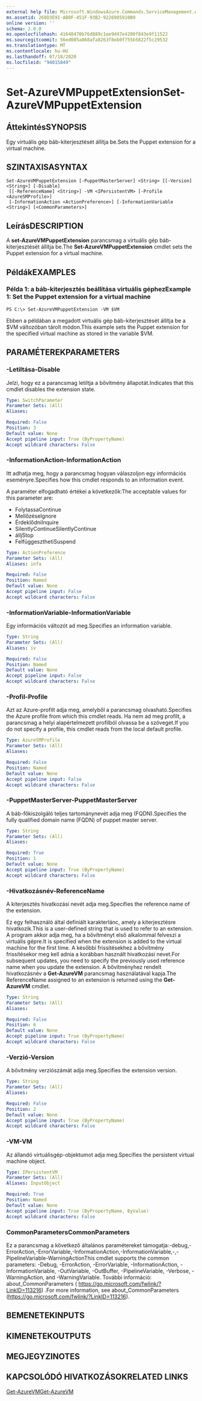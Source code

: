 ```yaml
---
external help file: Microsoft.WindowsAzure.Commands.ServiceManagement.dll-Help.xml
ms.assetid: 268D3E91-AB0F-451F-93B2-9226985910B9
online version: ''
schema: 2.0.0
ms.openlocfilehash: 41648470b76d889c1ee9d47e4200f843e9f11522
ms.sourcegitcommit: 56ed085a868afa8263f8eb0f755b5822f5c29532
ms.translationtype: MT
ms.contentlocale: hu-HU
ms.lasthandoff: 07/18/2020
ms.locfileid: "94015849"
---
```

# <span data-ttu-id="71122-101">Set-AzureVMPuppetExtension</span><span class="sxs-lookup"><span data-stu-id="71122-101">Set-AzureVMPuppetExtension</span></span>

## <span data-ttu-id="71122-102">Áttekintés</span><span class="sxs-lookup"><span data-stu-id="71122-102">SYNOPSIS</span></span>
<span data-ttu-id="71122-103">Egy virtuális gép báb-kiterjesztését állítja be.</span><span class="sxs-lookup"><span data-stu-id="71122-103">Sets the Puppet extension for a virtual machine.</span></span>

## <span data-ttu-id="71122-104">SZINTAXISA</span><span class="sxs-lookup"><span data-stu-id="71122-104">SYNTAX</span></span>

```
Set-AzureVMPuppetExtension [-PuppetMasterServer] <String> [[-Version] <String>] [-Disable]
 [[-ReferenceName] <String>] -VM <IPersistentVM> [-Profile <AzureSMProfile>]
 [-InformationAction <ActionPreference>] [-InformationVariable <String>] [<CommonParameters>]
```

## <span data-ttu-id="71122-105">Leírás</span><span class="sxs-lookup"><span data-stu-id="71122-105">DESCRIPTION</span></span>
<span data-ttu-id="71122-106">A **set-AzureVMPuppetExtension** parancsmag a virtuális gép báb-kiterjesztését állítja be.</span><span class="sxs-lookup"><span data-stu-id="71122-106">The **Set-AzureVMPuppetExtension** cmdlet sets the Puppet extension for a virtual machine.</span></span>

## <span data-ttu-id="71122-107">Példák</span><span class="sxs-lookup"><span data-stu-id="71122-107">EXAMPLES</span></span>

### <span data-ttu-id="71122-108">Példa 1: a báb-kiterjesztés beállítása virtuális géphez</span><span class="sxs-lookup"><span data-stu-id="71122-108">Example 1: Set the Puppet extension for a virtual machine</span></span>
```
PS C:\> Set-AzureVMPuppetExtension -VM $VM
```

<span data-ttu-id="71122-109">Ebben a példában a megadott virtuális gép báb-kiterjesztését állítja be a $VM változóban tárolt módon.</span><span class="sxs-lookup"><span data-stu-id="71122-109">This example sets the Puppet extension for the specified virtual machine as stored in the variable $VM.</span></span>

## <span data-ttu-id="71122-110">PARAMÉTEREK</span><span class="sxs-lookup"><span data-stu-id="71122-110">PARAMETERS</span></span>

### <span data-ttu-id="71122-111">-Letiltása</span><span class="sxs-lookup"><span data-stu-id="71122-111">-Disable</span></span>
<span data-ttu-id="71122-112">Jelzi, hogy ez a parancsmag letiltja a bővítmény állapotát.</span><span class="sxs-lookup"><span data-stu-id="71122-112">Indicates that this cmdlet disables the extension state.</span></span>

```yaml
Type: SwitchParameter
Parameter Sets: (All)
Aliases: 

Required: False
Position: 3
Default value: None
Accept pipeline input: True (ByPropertyName)
Accept wildcard characters: False
```

### <span data-ttu-id="71122-113">-InformationAction</span><span class="sxs-lookup"><span data-stu-id="71122-113">-InformationAction</span></span>
<span data-ttu-id="71122-114">Itt adhatja meg, hogy a parancsmag hogyan válaszoljon egy információs eseményre.</span><span class="sxs-lookup"><span data-stu-id="71122-114">Specifies how this cmdlet responds to an information event.</span></span>

<span data-ttu-id="71122-115">A paraméter elfogadható értékei a következők:</span><span class="sxs-lookup"><span data-stu-id="71122-115">The acceptable values for this parameter are:</span></span>

- <span data-ttu-id="71122-116">Folytassa</span><span class="sxs-lookup"><span data-stu-id="71122-116">Continue</span></span>
- <span data-ttu-id="71122-117">Mellőzése</span><span class="sxs-lookup"><span data-stu-id="71122-117">Ignore</span></span>
- <span data-ttu-id="71122-118">Érdeklődni</span><span class="sxs-lookup"><span data-stu-id="71122-118">Inquire</span></span>
- <span data-ttu-id="71122-119">SilentlyContinue</span><span class="sxs-lookup"><span data-stu-id="71122-119">SilentlyContinue</span></span>
- <span data-ttu-id="71122-120">állj</span><span class="sxs-lookup"><span data-stu-id="71122-120">Stop</span></span>
- <span data-ttu-id="71122-121">Felfüggesztheti</span><span class="sxs-lookup"><span data-stu-id="71122-121">Suspend</span></span>

```yaml
Type: ActionPreference
Parameter Sets: (All)
Aliases: infa

Required: False
Position: Named
Default value: None
Accept pipeline input: False
Accept wildcard characters: False
```

### <span data-ttu-id="71122-122">-InformationVariable</span><span class="sxs-lookup"><span data-stu-id="71122-122">-InformationVariable</span></span>
<span data-ttu-id="71122-123">Egy információs változót ad meg.</span><span class="sxs-lookup"><span data-stu-id="71122-123">Specifies an information variable.</span></span>

```yaml
Type: String
Parameter Sets: (All)
Aliases: iv

Required: False
Position: Named
Default value: None
Accept pipeline input: False
Accept wildcard characters: False
```

### <span data-ttu-id="71122-124">-Profil</span><span class="sxs-lookup"><span data-stu-id="71122-124">-Profile</span></span>
<span data-ttu-id="71122-125">Azt az Azure-profilt adja meg, amelyből a parancsmag olvasható.</span><span class="sxs-lookup"><span data-stu-id="71122-125">Specifies the Azure profile from which this cmdlet reads.</span></span>
<span data-ttu-id="71122-126">Ha nem ad meg profilt, a parancsmag a helyi alapértelmezett profilból olvassa be a szöveget.</span><span class="sxs-lookup"><span data-stu-id="71122-126">If you do not specify a profile, this cmdlet reads from the local default profile.</span></span>

```yaml
Type: AzureSMProfile
Parameter Sets: (All)
Aliases: 

Required: False
Position: Named
Default value: None
Accept pipeline input: False
Accept wildcard characters: False
```

### <span data-ttu-id="71122-127">-PuppetMasterServer</span><span class="sxs-lookup"><span data-stu-id="71122-127">-PuppetMasterServer</span></span>
<span data-ttu-id="71122-128">A báb-főkiszolgáló teljes tartománynevét adja meg (FQDN).</span><span class="sxs-lookup"><span data-stu-id="71122-128">Specifies the fully qualified domain name (FQDN) of puppet master server.</span></span>

```yaml
Type: String
Parameter Sets: (All)
Aliases: 

Required: True
Position: 1
Default value: None
Accept pipeline input: True (ByPropertyName)
Accept wildcard characters: False
```

### <span data-ttu-id="71122-129">-Hivatkozásnév</span><span class="sxs-lookup"><span data-stu-id="71122-129">-ReferenceName</span></span>
<span data-ttu-id="71122-130">A kiterjesztés hivatkozási nevét adja meg.</span><span class="sxs-lookup"><span data-stu-id="71122-130">Specifies the reference name of the extension.</span></span>

<span data-ttu-id="71122-131">Ez egy felhasználó által definiált karakterlánc, amely a kiterjesztésre hivatkozik.</span><span class="sxs-lookup"><span data-stu-id="71122-131">This is a user-defined string that is used to refer to an extension.</span></span>
<span data-ttu-id="71122-132">A program akkor adja meg, ha a bővítményt első alkalommal felveszi a virtuális gépre.</span><span class="sxs-lookup"><span data-stu-id="71122-132">It is specified when the extension is added to the virtual machine for the first time.</span></span>
<span data-ttu-id="71122-133">A későbbi frissítésekhez a bővítmény frissítésekor meg kell adnia a korábban használt hivatkozási nevet.</span><span class="sxs-lookup"><span data-stu-id="71122-133">For subsequent updates, you need to specify the previously used reference name when you update the extension.</span></span>
<span data-ttu-id="71122-134">A bővítményhez rendelt hivatkozásnév a **Get-AzureVM** parancsmag használatával kapja.</span><span class="sxs-lookup"><span data-stu-id="71122-134">The ReferenceName assigned to an extension is returned using the **Get-AzureVM** cmdlet.</span></span>

```yaml
Type: String
Parameter Sets: (All)
Aliases: 

Required: False
Position: 6
Default value: None
Accept pipeline input: True (ByPropertyName)
Accept wildcard characters: False
```

### <span data-ttu-id="71122-135">-Verzió</span><span class="sxs-lookup"><span data-stu-id="71122-135">-Version</span></span>
<span data-ttu-id="71122-136">A bővítmény verziószámát adja meg.</span><span class="sxs-lookup"><span data-stu-id="71122-136">Specifies the extension version.</span></span>

```yaml
Type: String
Parameter Sets: (All)
Aliases: 

Required: False
Position: 2
Default value: None
Accept pipeline input: True (ByPropertyName)
Accept wildcard characters: False
```

### <span data-ttu-id="71122-137">-VM</span><span class="sxs-lookup"><span data-stu-id="71122-137">-VM</span></span>
<span data-ttu-id="71122-138">Az állandó virtuálisgép-objektumot adja meg.</span><span class="sxs-lookup"><span data-stu-id="71122-138">Specifies the persistent virtual machine object.</span></span>

```yaml
Type: IPersistentVM
Parameter Sets: (All)
Aliases: InputObject

Required: True
Position: Named
Default value: None
Accept pipeline input: True (ByPropertyName, ByValue)
Accept wildcard characters: False
```

### <span data-ttu-id="71122-139">CommonParameters</span><span class="sxs-lookup"><span data-stu-id="71122-139">CommonParameters</span></span>
<span data-ttu-id="71122-140">Ez a parancsmag a következő általános paramétereket támogatja:-debug,-ErrorAction,-ErrorVariable,-InformationAction,-InformationVariable,-,-PipelineVariable-WarningAction</span><span class="sxs-lookup"><span data-stu-id="71122-140">This cmdlet supports the common parameters: -Debug, -ErrorAction, -ErrorVariable, -InformationAction, -InformationVariable, -OutVariable, -OutBuffer, -PipelineVariable, -Verbose, -WarningAction, and -WarningVariable.</span></span> <span data-ttu-id="71122-141">További információ: about_CommonParameters ( https://go.microsoft.com/fwlink/?LinkID=113216) .</span><span class="sxs-lookup"><span data-stu-id="71122-141">For more information, see about_CommonParameters (https://go.microsoft.com/fwlink/?LinkID=113216).</span></span>

## <span data-ttu-id="71122-142">BEMENETEK</span><span class="sxs-lookup"><span data-stu-id="71122-142">INPUTS</span></span>

## <span data-ttu-id="71122-143">KIMENETEK</span><span class="sxs-lookup"><span data-stu-id="71122-143">OUTPUTS</span></span>

## <span data-ttu-id="71122-144">MEGJEGYZI</span><span class="sxs-lookup"><span data-stu-id="71122-144">NOTES</span></span>

## <span data-ttu-id="71122-145">KAPCSOLÓDÓ HIVATKOZÁSOK</span><span class="sxs-lookup"><span data-stu-id="71122-145">RELATED LINKS</span></span>

[<span data-ttu-id="71122-146">Get-AzureVM</span><span class="sxs-lookup"><span data-stu-id="71122-146">Get-AzureVM</span></span>](./Get-AzureVM.md)


